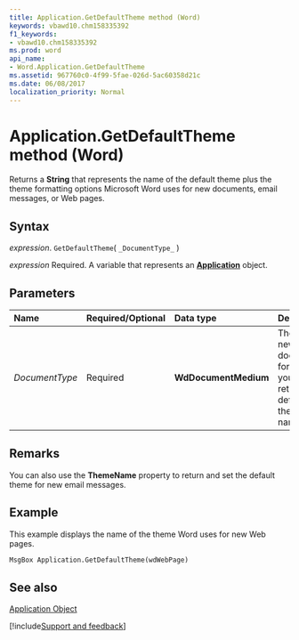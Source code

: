 ```yaml
---
title: Application.GetDefaultTheme method (Word)
keywords: vbawd10.chm158335392
f1_keywords:
- vbawd10.chm158335392
ms.prod: word
api_name:
- Word.Application.GetDefaultTheme
ms.assetid: 967760c0-4f99-5fae-026d-5ac60358d21c
ms.date: 06/08/2017
localization_priority: Normal
---
```



# Application.GetDefaultTheme method (Word)

Returns a  **String** that represents the name of the default theme plus the theme formatting options Microsoft Word uses for new documents, email messages, or Web pages.


## Syntax

_expression_. `GetDefaultTheme`( `_DocumentType_` )

_expression_ Required. A variable that represents an **[Application](Word.Application.md)** object. 


## Parameters



|Name|Required/Optional|Data type|Description|
|:-----|:-----|:-----|:-----|
| _DocumentType_|Required| **WdDocumentMedium**|The type of new document for which you want to retrieve the default theme name.|

## Remarks

You can also use the  **ThemeName** property to return and set the default theme for new email messages.


## Example

This example displays the name of the theme Word uses for new Web pages.


```vb
MsgBox Application.GetDefaultTheme(wdWebPage)
```


## See also


[Application Object](Word.Application.md)

[!include[Support and feedback](~/includes/feedback-boilerplate.md)]